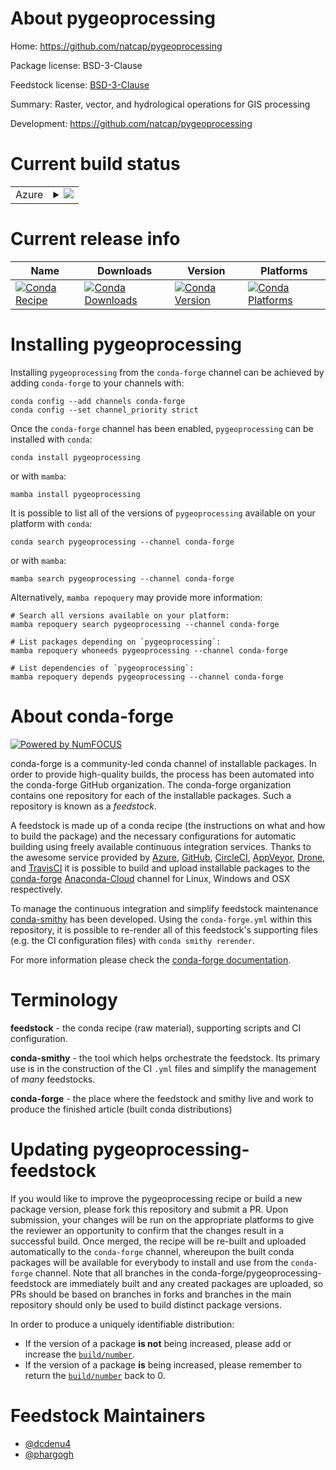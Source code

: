 About pygeoprocessing
=====================

Home: https://github.com/natcap/pygeoprocessing

Package license: BSD-3-Clause

Feedstock license: [BSD-3-Clause](https://github.com/conda-forge/pygeoprocessing-feedstock/blob/main/LICENSE.txt)

Summary: Raster, vector, and hydrological operations for GIS processing

Development: https://github.com/natcap/pygeoprocessing

Current build status
====================


<table>
    
  <tr>
    <td>Azure</td>
    <td>
      <details>
        <summary>
          <a href="https://dev.azure.com/conda-forge/feedstock-builds/_build/latest?definitionId=9849&branchName=main">
            <img src="https://dev.azure.com/conda-forge/feedstock-builds/_apis/build/status/pygeoprocessing-feedstock?branchName=main">
          </a>
        </summary>
        <table>
          <thead><tr><th>Variant</th><th>Status</th></tr></thead>
          <tbody><tr>
              <td>linux_64_numpy1.19python3.7.____cpython</td>
              <td>
                <a href="https://dev.azure.com/conda-forge/feedstock-builds/_build/latest?definitionId=9849&branchName=main">
                  <img src="https://dev.azure.com/conda-forge/feedstock-builds/_apis/build/status/pygeoprocessing-feedstock?branchName=main&jobName=linux&configuration=linux_64_numpy1.19python3.7.____cpython" alt="variant">
                </a>
              </td>
            </tr><tr>
              <td>linux_64_numpy1.19python3.8.____cpython</td>
              <td>
                <a href="https://dev.azure.com/conda-forge/feedstock-builds/_build/latest?definitionId=9849&branchName=main">
                  <img src="https://dev.azure.com/conda-forge/feedstock-builds/_apis/build/status/pygeoprocessing-feedstock?branchName=main&jobName=linux&configuration=linux_64_numpy1.19python3.8.____cpython" alt="variant">
                </a>
              </td>
            </tr><tr>
              <td>linux_64_numpy1.19python3.9.____cpython</td>
              <td>
                <a href="https://dev.azure.com/conda-forge/feedstock-builds/_build/latest?definitionId=9849&branchName=main">
                  <img src="https://dev.azure.com/conda-forge/feedstock-builds/_apis/build/status/pygeoprocessing-feedstock?branchName=main&jobName=linux&configuration=linux_64_numpy1.19python3.9.____cpython" alt="variant">
                </a>
              </td>
            </tr><tr>
              <td>linux_64_numpy1.21python3.10.____cpython</td>
              <td>
                <a href="https://dev.azure.com/conda-forge/feedstock-builds/_build/latest?definitionId=9849&branchName=main">
                  <img src="https://dev.azure.com/conda-forge/feedstock-builds/_apis/build/status/pygeoprocessing-feedstock?branchName=main&jobName=linux&configuration=linux_64_numpy1.21python3.10.____cpython" alt="variant">
                </a>
              </td>
            </tr><tr>
              <td>osx_64_numpy1.19python3.7.____cpython</td>
              <td>
                <a href="https://dev.azure.com/conda-forge/feedstock-builds/_build/latest?definitionId=9849&branchName=main">
                  <img src="https://dev.azure.com/conda-forge/feedstock-builds/_apis/build/status/pygeoprocessing-feedstock?branchName=main&jobName=osx&configuration=osx_64_numpy1.19python3.7.____cpython" alt="variant">
                </a>
              </td>
            </tr><tr>
              <td>osx_64_numpy1.19python3.8.____cpython</td>
              <td>
                <a href="https://dev.azure.com/conda-forge/feedstock-builds/_build/latest?definitionId=9849&branchName=main">
                  <img src="https://dev.azure.com/conda-forge/feedstock-builds/_apis/build/status/pygeoprocessing-feedstock?branchName=main&jobName=osx&configuration=osx_64_numpy1.19python3.8.____cpython" alt="variant">
                </a>
              </td>
            </tr><tr>
              <td>osx_64_numpy1.19python3.9.____cpython</td>
              <td>
                <a href="https://dev.azure.com/conda-forge/feedstock-builds/_build/latest?definitionId=9849&branchName=main">
                  <img src="https://dev.azure.com/conda-forge/feedstock-builds/_apis/build/status/pygeoprocessing-feedstock?branchName=main&jobName=osx&configuration=osx_64_numpy1.19python3.9.____cpython" alt="variant">
                </a>
              </td>
            </tr><tr>
              <td>osx_64_numpy1.21python3.10.____cpython</td>
              <td>
                <a href="https://dev.azure.com/conda-forge/feedstock-builds/_build/latest?definitionId=9849&branchName=main">
                  <img src="https://dev.azure.com/conda-forge/feedstock-builds/_apis/build/status/pygeoprocessing-feedstock?branchName=main&jobName=osx&configuration=osx_64_numpy1.21python3.10.____cpython" alt="variant">
                </a>
              </td>
            </tr><tr>
              <td>win_64_numpy1.19python3.7.____cpython</td>
              <td>
                <a href="https://dev.azure.com/conda-forge/feedstock-builds/_build/latest?definitionId=9849&branchName=main">
                  <img src="https://dev.azure.com/conda-forge/feedstock-builds/_apis/build/status/pygeoprocessing-feedstock?branchName=main&jobName=win&configuration=win_64_numpy1.19python3.7.____cpython" alt="variant">
                </a>
              </td>
            </tr><tr>
              <td>win_64_numpy1.19python3.8.____cpython</td>
              <td>
                <a href="https://dev.azure.com/conda-forge/feedstock-builds/_build/latest?definitionId=9849&branchName=main">
                  <img src="https://dev.azure.com/conda-forge/feedstock-builds/_apis/build/status/pygeoprocessing-feedstock?branchName=main&jobName=win&configuration=win_64_numpy1.19python3.8.____cpython" alt="variant">
                </a>
              </td>
            </tr><tr>
              <td>win_64_numpy1.19python3.9.____cpython</td>
              <td>
                <a href="https://dev.azure.com/conda-forge/feedstock-builds/_build/latest?definitionId=9849&branchName=main">
                  <img src="https://dev.azure.com/conda-forge/feedstock-builds/_apis/build/status/pygeoprocessing-feedstock?branchName=main&jobName=win&configuration=win_64_numpy1.19python3.9.____cpython" alt="variant">
                </a>
              </td>
            </tr><tr>
              <td>win_64_numpy1.21python3.10.____cpython</td>
              <td>
                <a href="https://dev.azure.com/conda-forge/feedstock-builds/_build/latest?definitionId=9849&branchName=main">
                  <img src="https://dev.azure.com/conda-forge/feedstock-builds/_apis/build/status/pygeoprocessing-feedstock?branchName=main&jobName=win&configuration=win_64_numpy1.21python3.10.____cpython" alt="variant">
                </a>
              </td>
            </tr>
          </tbody>
        </table>
      </details>
    </td>
  </tr>
</table>

Current release info
====================

| Name | Downloads | Version | Platforms |
| --- | --- | --- | --- |
| [![Conda Recipe](https://img.shields.io/badge/recipe-pygeoprocessing-green.svg)](https://anaconda.org/conda-forge/pygeoprocessing) | [![Conda Downloads](https://img.shields.io/conda/dn/conda-forge/pygeoprocessing.svg)](https://anaconda.org/conda-forge/pygeoprocessing) | [![Conda Version](https://img.shields.io/conda/vn/conda-forge/pygeoprocessing.svg)](https://anaconda.org/conda-forge/pygeoprocessing) | [![Conda Platforms](https://img.shields.io/conda/pn/conda-forge/pygeoprocessing.svg)](https://anaconda.org/conda-forge/pygeoprocessing) |

Installing pygeoprocessing
==========================

Installing `pygeoprocessing` from the `conda-forge` channel can be achieved by adding `conda-forge` to your channels with:

```
conda config --add channels conda-forge
conda config --set channel_priority strict
```

Once the `conda-forge` channel has been enabled, `pygeoprocessing` can be installed with `conda`:

```
conda install pygeoprocessing
```

or with `mamba`:

```
mamba install pygeoprocessing
```

It is possible to list all of the versions of `pygeoprocessing` available on your platform with `conda`:

```
conda search pygeoprocessing --channel conda-forge
```

or with `mamba`:

```
mamba search pygeoprocessing --channel conda-forge
```

Alternatively, `mamba repoquery` may provide more information:

```
# Search all versions available on your platform:
mamba repoquery search pygeoprocessing --channel conda-forge

# List packages depending on `pygeoprocessing`:
mamba repoquery whoneeds pygeoprocessing --channel conda-forge

# List dependencies of `pygeoprocessing`:
mamba repoquery depends pygeoprocessing --channel conda-forge
```


About conda-forge
=================

[![Powered by
NumFOCUS](https://img.shields.io/badge/powered%20by-NumFOCUS-orange.svg?style=flat&colorA=E1523D&colorB=007D8A)](https://numfocus.org)

conda-forge is a community-led conda channel of installable packages.
In order to provide high-quality builds, the process has been automated into the
conda-forge GitHub organization. The conda-forge organization contains one repository
for each of the installable packages. Such a repository is known as a *feedstock*.

A feedstock is made up of a conda recipe (the instructions on what and how to build
the package) and the necessary configurations for automatic building using freely
available continuous integration services. Thanks to the awesome service provided by
[Azure](https://azure.microsoft.com/en-us/services/devops/), [GitHub](https://github.com/),
[CircleCI](https://circleci.com/), [AppVeyor](https://www.appveyor.com/),
[Drone](https://cloud.drone.io/welcome), and [TravisCI](https://travis-ci.com/)
it is possible to build and upload installable packages to the
[conda-forge](https://anaconda.org/conda-forge) [Anaconda-Cloud](https://anaconda.org/)
channel for Linux, Windows and OSX respectively.

To manage the continuous integration and simplify feedstock maintenance
[conda-smithy](https://github.com/conda-forge/conda-smithy) has been developed.
Using the ``conda-forge.yml`` within this repository, it is possible to re-render all of
this feedstock's supporting files (e.g. the CI configuration files) with ``conda smithy rerender``.

For more information please check the [conda-forge documentation](https://conda-forge.org/docs/).

Terminology
===========

**feedstock** - the conda recipe (raw material), supporting scripts and CI configuration.

**conda-smithy** - the tool which helps orchestrate the feedstock.
                   Its primary use is in the construction of the CI ``.yml`` files
                   and simplify the management of *many* feedstocks.

**conda-forge** - the place where the feedstock and smithy live and work to
                  produce the finished article (built conda distributions)


Updating pygeoprocessing-feedstock
==================================

If you would like to improve the pygeoprocessing recipe or build a new
package version, please fork this repository and submit a PR. Upon submission,
your changes will be run on the appropriate platforms to give the reviewer an
opportunity to confirm that the changes result in a successful build. Once
merged, the recipe will be re-built and uploaded automatically to the
`conda-forge` channel, whereupon the built conda packages will be available for
everybody to install and use from the `conda-forge` channel.
Note that all branches in the conda-forge/pygeoprocessing-feedstock are
immediately built and any created packages are uploaded, so PRs should be based
on branches in forks and branches in the main repository should only be used to
build distinct package versions.

In order to produce a uniquely identifiable distribution:
 * If the version of a package **is not** being increased, please add or increase
   the [``build/number``](https://docs.conda.io/projects/conda-build/en/latest/resources/define-metadata.html#build-number-and-string).
 * If the version of a package **is** being increased, please remember to return
   the [``build/number``](https://docs.conda.io/projects/conda-build/en/latest/resources/define-metadata.html#build-number-and-string)
   back to 0.

Feedstock Maintainers
=====================

* [@dcdenu4](https://github.com/dcdenu4/)
* [@phargogh](https://github.com/phargogh/)

